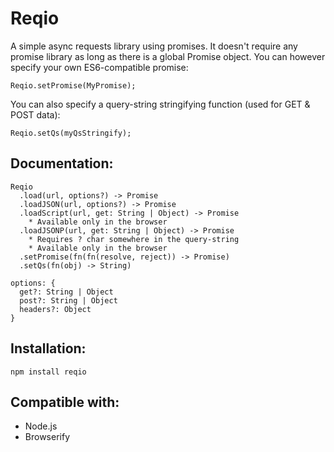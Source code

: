 # Reqio

A simple async requests library using promises.
It doesn't require any promise library as long as there is a global Promise object.
You can however specify your own ES6-compatible promise:
```
Reqio.setPromise(MyPromise);
```

You can also specify a query-string stringifying function (used for GET & POST data):
```
Reqio.setQs(myQsStringify);
```

## Documentation:
```
Reqio
  .load(url, options?) -> Promise
  .loadJSON(url, options?) -> Promise
  .loadScript(url, get: String | Object) -> Promise
    * Available only in the browser
  .loadJSONP(url, get: String | Object) -> Promise
    * Requires ? char somewhere in the query-string
    * Available only in the browser
  .setPromise(fn(fn(resolve, reject)) -> Promise)
  .setQs(fn(obj) -> String)

options: {
  get?: String | Object
  post?: String | Object
  headers?: Object
}
```

## Installation:
```
npm install reqio
```

## Compatible with:
- Node.js
- Browserify

